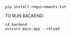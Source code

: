 ```
pip install requirements.txt
```

TO RUN BACKEND:

```
cd backend
uvicorn main:app --reload
```

